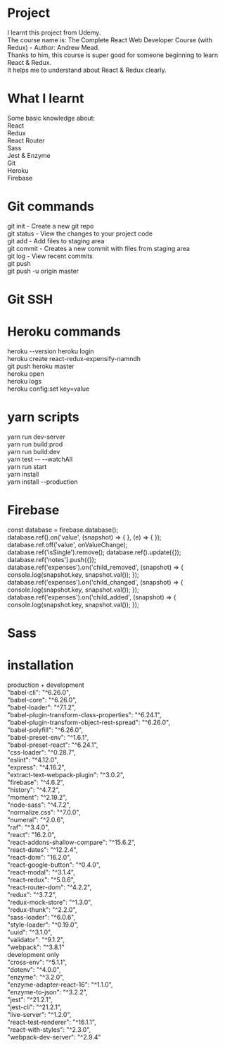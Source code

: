 # Project
I learnt this project from Udemy.   
The course name is: The Complete React Web Developer Course (with Redux) - Author: Andrew Mead.  
Thanks to him, this course is super good for someone beginning to learn React & Redux.  
It helps me to understand about React & Redux clearly.  

# What I learnt
Some basic knowledge about:  
React  
Redux  
React Router  
Sass  
Jest & Enzyme  
Git  
Heroku  
Firebase  

# Git commands

git init - Create a new git repo  
git status - View the changes to your project code  
git add - Add files to staging area  
git commit - Creates a new commit with files from staging area  
git log - View recent commits  
git push  
git push -u origin master  

# Git SSH

# Heroku commands
heroku --version
heroku login  
heroku create react-redux-expensify-namndh  
git push heroku master  
heroku open  
heroku logs  
heroku config:set key=value  

# yarn scripts
yarn run dev-server  
yarn run build:prod  
yarn run build:dev  
yarn test -- --watchAll  
yarn run start  
yarn install  
yarn install --production  

# Firebase
const database = firebase.database();  
database.ref().on('value', (snapshot) => {
}, (e) => {
});  
database.ref.off('value', onValueChange);  
database.ref('isSingle').remove();
database.ref().update({});  
database.ref('notes').push({});  
database.ref('expenses').on('child_removed', (snapshot) => {
    console.log(snapshot.key, snapshot.val());
});  
database.ref('expenses').on('child_changed', (snapshot) => {
    console.log(snapshot.key, snapshot.val());
});   
database.ref('expenses').on('child_added', (snapshot) => {
    console.log(snapshot.key, snapshot.val());
});  

# Sass


# installation
production + development  
    "babel-cli": "^6.26.0",  
    "babel-core": "^6.26.0",  
    "babel-loader": "^7.1.2",  
    "babel-plugin-transform-class-properties": "^6.24.1",  
    "babel-plugin-transform-object-rest-spread": "^6.26.0",  
    "babel-polyfill": "^6.26.0",  
    "babel-preset-env": "^1.6.1",  
    "babel-preset-react": "^6.24.1",  
    "css-loader": "^0.28.7",  
    "eslint": "^4.12.0",  
    "express": "^4.16.2",  
    "extract-text-webpack-plugin": "^3.0.2",  
    "firebase": "^4.6.2",  
    "history": "^4.7.2",  
    "moment": "^2.19.2",  
    "node-sass": "^4.7.2",  
    "normalize.css": "^7.0.0",  
    "numeral": "^2.0.6",  
    "raf": "^3.4.0",  
    "react": "16.2.0",  
    "react-addons-shallow-compare": "^15.6.2",  
    "react-dates": "^12.2.4",  
    "react-dom": "16.2.0",  
    "react-google-button": "^0.4.0",  
    "react-modal": "^3.1.4",  
    "react-redux": "^5.0.6",  
    "react-router-dom": "^4.2.2",  
    "redux": "^3.7.2",  
    "redux-mock-store": "^1.3.0",  
    "redux-thunk": "^2.2.0",  
    "sass-loader": "^6.0.6",  
    "style-loader": "^0.19.0",  
    "uuid": "^3.1.0",  
    "validator": "^9.1.2",  
    "webpack": "^3.8.1"  
development only  
    "cross-env": "^5.1.1",  
    "dotenv": "^4.0.0",  
    "enzyme": "^3.2.0",  
    "enzyme-adapter-react-16": "^1.1.0",  
    "enzyme-to-json": "^3.2.2",  
    "jest": "^21.2.1",  
    "jest-cli": "^21.2.1",  
    "live-server": "^1.2.0",  
    "react-test-renderer": "^16.1.1",  
    "react-with-styles": "^2.3.0",  
    "webpack-dev-server": "^2.9.4"  